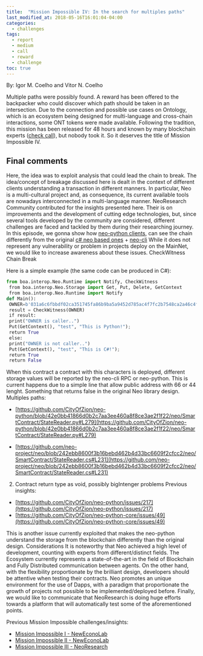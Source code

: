 ```yaml
---
title:  "Mission Impossible IV: In the search for multiples paths"
last_modified_at: 2018-05-16T16:01:04-04:00
categories:
  - challenges
tags:
  - report
  - medium
  - call
  - reward
  - challenge  
toc: true
---
```

By: Igor M. Coelho and Vitor N. Coelho

Multiple paths were possibly found. A reward has been offered to the backpacker who could discover which path should be taken in an intersection.
Due to the connection and possible use cases on Ontology, which is an ecosystem being designed for multi-language and cross-chain interactions, some ONT tokens were made available.
Following the tradition, this mission has been released for 48 hours and known by many blockchain experts ([check call](/challenges/Challenge-MP/)), but nobody took it. So it deserves the title of Mission Impossible IV.

## Final comments

Here, the idea was to exploit analysis that could lead the chain to break.
The idea/concept of breakage discussed here is dealt in the context of different clients understanding a transaction in different manners.
In particular, Neo is a multi-cultural project and, as consequence, its current available tools are nowadays interconnected in a multi-language manner.
NeoResearch Community contributed for the insights presented here. Their is on improvements and the development of cutting edge technologies, but, since several tools developed by the community are considered, different challenges are faced and tackled by them during their researching journey.
In this episode, we gonna show how [neo-python clients](https://github.com/CityOfZion/neo-python), can see the chain differently from the original [c# neo based ones](https://github.com/neo-project/neo) + [neo-cli](https://github.com/neo-project/neo-cli)
While it does not represent any vulnerability or problem in projects deploy on the MainNet, we would like to increase awareness about these issues.
CheckWitness Chain Break

Here is a simple example (the same code can be produced in C#):

```python
from boa.interop.Neo.Runtime import Notify, CheckWitness
 from boa.interop.Neo.Storage import Get, Put, Delete, GetContext
 from boa.interop.Neo.Runtime import Notify
def Main():
 OWNER=b'031a6c6fbbdf02ca351745fa86b9ba5a9452d785ac4f7fc2b7548ca2a46c4fcf4a'
 result = CheckWitness(OWNER)
 if result:
 print("OWNER is caller..")
 Put(GetContext(), "test", "This is Python!");
 return True
 else:
 print("OWNER is not caller..")
 Put(GetContext(), "test", "This is C#!");
 return True
 return False
```

When this contract a contract with this characters is deployed, different storage values will be reported by the neo-cli RPC or neo-python.
This is current happens due to a simple line that allow public address with 66 or 44 lenght. Something that returns false in the original Neo library design.
Multiples paths:

* [https://github.com/CityOfZion/neo-python/blob/42e0bb41866d0b2c7aa3ee460a8f8ce3ae2f1f22/neo/SmartContract/StateReader.py#L279](https://github.com/CityOfZion/neo-python/blob/42e0bb41866d0b2c7aa3ee460a8f8ce3ae2f1f22/neo/SmartContract/StateReader.py#L279)

* [https://github.com/neo-project/neo/blob/242ebb8600f3b16bebd462b4d33bc6609f2cfcc2/neo/SmartContract/StateReader.cs#L231](https://github.com/neo-project/neo/blob/242ebb8600f3b16bebd462b4d33bc6609f2cfcc2/neo/SmartContract/StateReader.cs#L231)

2) Contract return type as void, possibly bigIntenger problems
Previous insights:

* [https://github.com/CityOfZion/neo-python/issues/217](https://github.com/CityOfZion/neo-python/issues/217)
* [https://github.com/CityOfZion/neo-python-core/issues/49](https://github.com/CityOfZion/neo-python-core/issues/49)

This is another issue currently exploited that makes the neo-python understand the storage from the blockchain differently than the original design.
Considerations
It is noteworthy that Neo achieved a high level of development, counting with experts from different/distinct fields. The Ecosystem currently represents a state-of-the-art in the field of Blockchain and Fully Distributed communication between agents.
On the other hand, with the flexibility proportionate by the brilliant design, developers should be attentive when testing their contracts.
Neo promotes an unique environment for the use of Dapps, with a paradigm that proportionate the growth of projects not possible to be implemented/deployed before.
Finally, we would like to communicate that NeoResearch is doing huge efforts towards a platform that will automatically test some of the aforementioned points.

Previous Mission Impossible challenges/insights:

* [Mission Impossible I - NewEconoLab](https://medium.com/neweconolab/neo-smart-contract-development-1-mission-impossible-3d25d3ca3bd4)
* [Mission Impossible II - NewEconoLab](https://medium.com/neweconolab/neo-smart-contract-development-ii-an-additional-exploration-of-mission-impossible-119b49666b1d)
* [Mission Impossible III - NeoResearch](https://medium.com/@igormcoelho/mission-impossible-iii-distributed-payments-on-neo-platform-58398b0d77d3)
